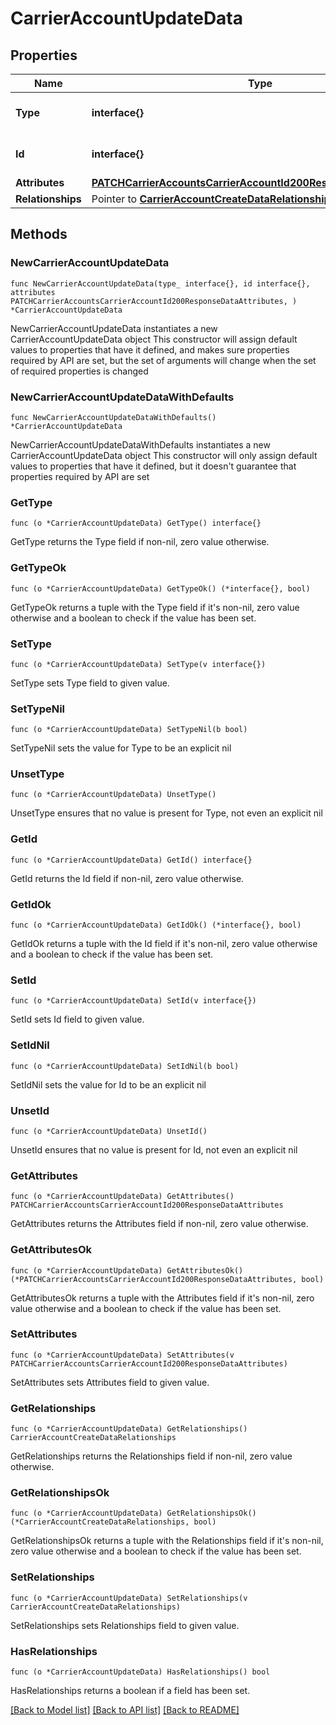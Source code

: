 # CarrierAccountUpdateData

## Properties

Name | Type | Description | Notes
------------ | ------------- | ------------- | -------------
**Type** | **interface{}** | The resource&#39;s type | 
**Id** | **interface{}** | The resource&#39;s id | 
**Attributes** | [**PATCHCarrierAccountsCarrierAccountId200ResponseDataAttributes**](PATCHCarrierAccountsCarrierAccountId200ResponseDataAttributes.md) |  | 
**Relationships** | Pointer to [**CarrierAccountCreateDataRelationships**](CarrierAccountCreateDataRelationships.md) |  | [optional] 

## Methods

### NewCarrierAccountUpdateData

`func NewCarrierAccountUpdateData(type_ interface{}, id interface{}, attributes PATCHCarrierAccountsCarrierAccountId200ResponseDataAttributes, ) *CarrierAccountUpdateData`

NewCarrierAccountUpdateData instantiates a new CarrierAccountUpdateData object
This constructor will assign default values to properties that have it defined,
and makes sure properties required by API are set, but the set of arguments
will change when the set of required properties is changed

### NewCarrierAccountUpdateDataWithDefaults

`func NewCarrierAccountUpdateDataWithDefaults() *CarrierAccountUpdateData`

NewCarrierAccountUpdateDataWithDefaults instantiates a new CarrierAccountUpdateData object
This constructor will only assign default values to properties that have it defined,
but it doesn't guarantee that properties required by API are set

### GetType

`func (o *CarrierAccountUpdateData) GetType() interface{}`

GetType returns the Type field if non-nil, zero value otherwise.

### GetTypeOk

`func (o *CarrierAccountUpdateData) GetTypeOk() (*interface{}, bool)`

GetTypeOk returns a tuple with the Type field if it's non-nil, zero value otherwise
and a boolean to check if the value has been set.

### SetType

`func (o *CarrierAccountUpdateData) SetType(v interface{})`

SetType sets Type field to given value.


### SetTypeNil

`func (o *CarrierAccountUpdateData) SetTypeNil(b bool)`

 SetTypeNil sets the value for Type to be an explicit nil

### UnsetType
`func (o *CarrierAccountUpdateData) UnsetType()`

UnsetType ensures that no value is present for Type, not even an explicit nil
### GetId

`func (o *CarrierAccountUpdateData) GetId() interface{}`

GetId returns the Id field if non-nil, zero value otherwise.

### GetIdOk

`func (o *CarrierAccountUpdateData) GetIdOk() (*interface{}, bool)`

GetIdOk returns a tuple with the Id field if it's non-nil, zero value otherwise
and a boolean to check if the value has been set.

### SetId

`func (o *CarrierAccountUpdateData) SetId(v interface{})`

SetId sets Id field to given value.


### SetIdNil

`func (o *CarrierAccountUpdateData) SetIdNil(b bool)`

 SetIdNil sets the value for Id to be an explicit nil

### UnsetId
`func (o *CarrierAccountUpdateData) UnsetId()`

UnsetId ensures that no value is present for Id, not even an explicit nil
### GetAttributes

`func (o *CarrierAccountUpdateData) GetAttributes() PATCHCarrierAccountsCarrierAccountId200ResponseDataAttributes`

GetAttributes returns the Attributes field if non-nil, zero value otherwise.

### GetAttributesOk

`func (o *CarrierAccountUpdateData) GetAttributesOk() (*PATCHCarrierAccountsCarrierAccountId200ResponseDataAttributes, bool)`

GetAttributesOk returns a tuple with the Attributes field if it's non-nil, zero value otherwise
and a boolean to check if the value has been set.

### SetAttributes

`func (o *CarrierAccountUpdateData) SetAttributes(v PATCHCarrierAccountsCarrierAccountId200ResponseDataAttributes)`

SetAttributes sets Attributes field to given value.


### GetRelationships

`func (o *CarrierAccountUpdateData) GetRelationships() CarrierAccountCreateDataRelationships`

GetRelationships returns the Relationships field if non-nil, zero value otherwise.

### GetRelationshipsOk

`func (o *CarrierAccountUpdateData) GetRelationshipsOk() (*CarrierAccountCreateDataRelationships, bool)`

GetRelationshipsOk returns a tuple with the Relationships field if it's non-nil, zero value otherwise
and a boolean to check if the value has been set.

### SetRelationships

`func (o *CarrierAccountUpdateData) SetRelationships(v CarrierAccountCreateDataRelationships)`

SetRelationships sets Relationships field to given value.

### HasRelationships

`func (o *CarrierAccountUpdateData) HasRelationships() bool`

HasRelationships returns a boolean if a field has been set.


[[Back to Model list]](../README.md#documentation-for-models) [[Back to API list]](../README.md#documentation-for-api-endpoints) [[Back to README]](../README.md)


